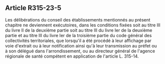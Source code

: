 ## Article R315-23-5

Les délibérations du conseil des établissements mentionnés au présent chapitre ne deviennent exécutoires,
dans les conditions fixées soit au titre III du livre II de la deuxième partie soit au titre III du livre Ier de la
deuxième partie et au titre III du livre Ier de la troisième partie du code général des collectivités territoriales,
que lorsqu'il a été procédé à leur affichage par voie d'extrait ou à leur notification ainsi qu'à leur transmission
au préfet ou à son délégué dans l'arrondissement, ou au directeur général de l'agence régionale de santé
compétent en application de l'article L. 315-14.


